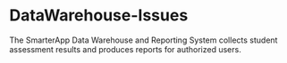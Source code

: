 # DataWarehouse-Issues
The SmarterApp Data Warehouse and Reporting System collects student assessment results and produces reports for authorized users.

